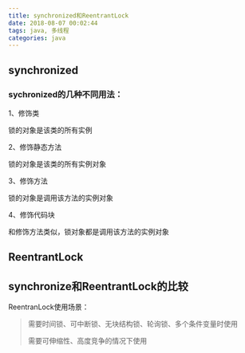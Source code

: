 ```yaml
---
title: synchronized和ReentrantLock
date: 2018-08-07 00:02:44
tags: java, 多线程
categories: java
---
```

## synchronized ##

### sychronized的几种不同用法： ###

1、修饰类

锁的对象是该类的所有实例

2、修饰静态方法

锁的对象是该类的所有实例对象



3、修饰方法

锁的对象是调用该方法的实例对象

4、修饰代码块

和修饰方法类似，锁对象都是调用该方法的实例对象


## ReentrantLock ##


## synchronize和ReentrantLock的比较 ##



ReentranLock使用场景：

> 需要时间锁、可中断锁、无块结构锁、轮询锁、多个条件变量时使用
>
> 需要可伸缩性、高度竞争的情况下使用